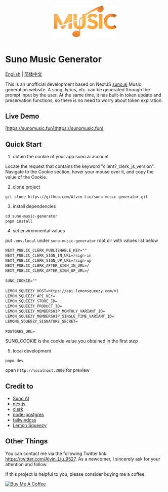 <p align="center">
  <img alt="Suno Music Generator" src="https://github.com/Alvin-Liu/suno-music-generator/blob/master/public/logo.png" width="200" style="margin-bottom: 10px;">
</p>

# Suno Music Generator

[English](./README.md) | [简体中文](./README_CN.md)

This is an unofficial development based on NextJS [suno.ai](https://www.suno.ai) Music generation website. A song, lyrics, etc. can be generated through the prompt input by the user. At the same time, it has built-in token update and preservation functions, so there is no need to worry about token expiration.

## Live Demo

[https://sunomusic.fun](https://sunomusic.fun)

## Quick Start

1. obtain the cookie of your app.suno.ai account

Locate the request that contains the keyword "client?_clerk_js_version". Navigate to the Cookie section, hover your mouse over it, and copy the value of the Cookie.

2. clone project

```shell
git clone https://github.com/Alvin-Liu/suno-music-generator.git
```

3. install dependencies

```shell
cd suno-music-generator
pnpm install
```

4. set environmental values

put `.env.local` under `suno-music-generator` root dir with values list below

```
NEXT_PUBLIC_CLERK_PUBLISHABLE_KEY=""
NEXT_PUBLIC_CLERK_SIGN_IN_URL=/sign-in
NEXT_PUBLIC_CLERK_SIGN_UP_URL=/sign-up
NEXT_PUBLIC_CLERK_AFTER_SIGN_IN_URL=/
NEXT_PUBLIC_CLERK_AFTER_SIGN_UP_URL=/

SUNO_COOKIE=""

LEMON_SQUEEZY_HOST=https://api.lemonsqueezy.com/v1
LEMON_SQUEEZY_API_KEY=
LEMON_SQUEEZY_STORE_ID=
LEMON_SQUEEZY_PRODUCT_ID=
LEMON_SQUEEZY_MEMBERSHIP_MONTHLY_VARIANT_ID=
LEMON_SQUEEZY_MEMBERSHIP_SINGLE_TIME_VARIANT_ID=
LEMONS_SQUEEZY_SIGNATURE_SECRET=

POSTGRES_URL=
```

SUNO_COOKIE is the cookie value you obtained in the first step

5. local development

```shell
pnpm dev
```

open `http://localhost:3000` for preview

## Credit to

- [Suno AI](https://www.suno.ai)
- [nextjs](https://nextjs.org/docs)
- [clerk](https://clerk.com/docs/quickstarts/nextjs)
- [node-postgres](https://node-postgres.com/)
- [tailwindcss](https://tailwindcss.com/)
- [Lemon Squeezy](https://www.lemonsqueezy.com/)

## Other Things

You can contact me via the following Twitter link: https://twitter.com/Alvin_Liu_9527. As a newcomer, I sincerely ask for your attention and follow.

If this project is helpful to you, please consider buying me a coffee. 

<a href="https://www.buymeacoffee.com/vnorange" target="_blank"><img src="https://cdn.buymeacoffee.com/buttons/default-orange.png" alt="Buy Me A Coffee" height="40" width="174"></a>
